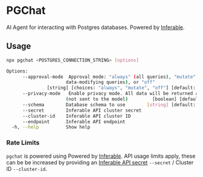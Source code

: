 # PGChat

AI Agent for interacting with Postgres databases. Powered by [Inferable](https://github.com/inferablehq/inferable).

## Usage

```bash
npx pgchat <POSTGRES_CONNECTION_STRING> [options]

Options:
      --approval-mode  Approval mode: "always" (all queries), "mutate" (only
                      data-modifying queries), or "off"
               [string] [choices: "always", "mutate", "off"] [default: "always"]
      --privacy-mode   Enable privacy mode. All data will be returned as blobs
                      (not sent to the model)         [boolean] [default: false]
      --schema        Database schema to use        [string] [default: "public"]
      --secret        Inferable API cluster secret                      [string]
      --cluster-id    Inferable API cluster ID                          [string]
      --endpoint      Inferable API endpoint                            [string]
  -h, --help          Show help                                        [boolean]
```

### Rate Limits

`pgchat` is powered using Powered by [Inferable](https://github.com/inferablehq/inferable). API usage limits apply, these can be be increased by providing an [Inferable API secret](https://docs.inferable.ai/pages/auth) `--secret` / Cluster ID `--cluster-id`.
